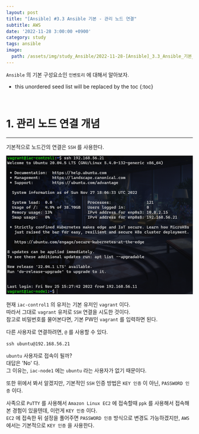 ```yaml
---
layout: post
title: "[Ansible] #3.3 Ansible 기본 - 관리 노드 연결"
subtitle: AWS
date: '2022-11-28 3:00:00 +0900'
category: study
tags: ansible
image:
  path: /assets/img/study_Ansible/2022-11-28-[Ansible]_3.3_Ansible_기본_-_관리_노드_연결/logo.png
---
```


`Ansible` 의 기본 구성요소인 `인벤토리` 에 대해서 알아보자.
<!--more-->

* this unordered seed list will be replaced by the toc
{:toc}

<br>

# 1. 관리 노드 연결 개념
---

기본적으로 노드간의 연결은 `SSH` 를 사용한다.

![1](/assets/img/study_Ansible/2022-11-28-[Ansible]_3.3_Ansible_기본_-_관리_노드_연결/1.png)

현재 `iac-control1` 의 유저는 기본 유저인 `vagrant` 이다.<br>
따라서 그대로 `vagrant` 유저로 `SSH` 연결을 시도한 것이다.<br>
참고로 비밀번호를 물어본다면, 기본 PW인 `vagrant` 를 입력하면 된다.

다른 사용자로 연결하려면, `@` 를 사용할 수 있다.

```shell
ssh ubuntu@192.168.56.21
```

`ubuntu` 사용자로 접속이 될까?<br>
대답은 'No' 다.<br>
그 이유는, `iac-node1` 에는 `ubuntu` 라는 사용자가 없기 때문이다.

또한 위에서 봐서 알겠지만, 기본적인 `SSH` 인증 방법은 `KEY 인증` 이 아닌, `PASSWORD 인증` 이다.<br>

사족으로 `PuTTY` 를 사용해서 `Amazon Linux EC2` 에 접속할때 `ppk` 를 사용해서 접속해본 경험이 있을텐데, 이런게 `KEY 인증` 이다.<br>
`EC2` 에 접속한 뒤 설정을 풀어주면 `PASSWORD 인증` 방식으로 변경도 가능하겠지만, `AWS` 에서는 기본적으로 `KEY 인증` 을 사용한다.<br>